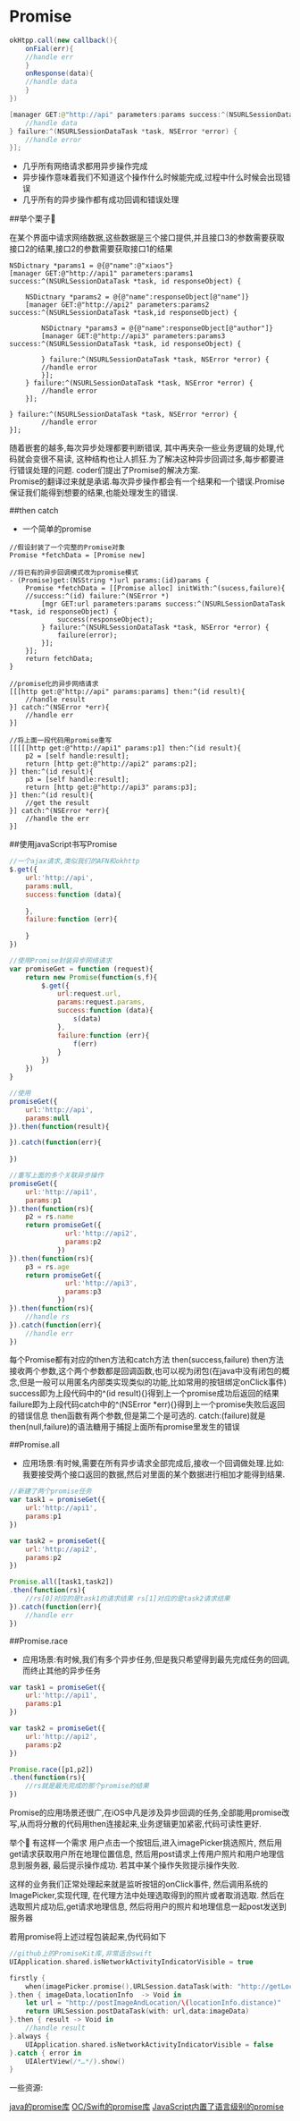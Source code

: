 # Promise

```java
okHtpp.call(new callback(){
    onFial(err){
    //handle err
    }
    onResponse(data){
    //handle data
    }
})
```

```Swift
[manager GET:@"http://api" parameters:params success:^(NSURLSessionDataTask *task, id responseObject) {
    //handle data
} failure:^(NSURLSessionDataTask *task, NSError *error) {
    //handle error
}];
```

* 几乎所有网络请求都用异步操作完成
* 异步操作意味着我们不知道这个操作什么时候能完成,过程中什么时候会出现错误
* 几乎所有的异步操作都有成功回调和错误处理

##举个栗子🌰

在某个界面中请求网络数据,这些数据是三个接口提供,并且接口3的参数需要获取接口2的结果,接口2的参数需要获取接口1的结果

```oc
NSDictnary *params1 = @{@"name":@"xiaos"}
[manager GET:@"http://api1" parameters:params1 success:^(NSURLSessionDataTask *task, id responseObject) {

    NSDictnary *params2 = @{@"name":responseObject[@"name"]}    
    [manager GET:@"http://api2" parameters:params2 success:^(NSURLSessionDataTask *task,id responseObject) {
    
        NSDictnary *params3 = @{@"name":responseObject[@"author"]}
        [manager GET:@"http://api3" parameters:params3 success:^(NSURLSessionDataTask *task, id responseObject) {

        } failure:^(NSURLSessionDataTask *task, NSError *error) {
        //handle error
        }];
    } failure:^(NSURLSessionDataTask *task, NSError *error) {
        //handle error
    }];

} failure:^(NSURLSessionDataTask *task, NSError *error) {
        //handle error
}];
```

随着嵌套的越多,每次异步处理都要判断错误,
其中再夹杂一些业务逻辑的处理,代码就会变很不易读,
这种结构也让人抓狂.为了解决这种异步回调过多,每步都要进行错误处理的问题.
coder们提出了Promise的解决方案.           
Promise的翻译过来就是承诺.每次异步操作都会有一个结果和一个错误.Promise保证我们能得到想要的结果,也能处理发生的错误.

##then catch
* 一个简单的promise

```oc
//假设封装了一个完整的Promise对象
Promise *fetchData = [Promise new]

//将已有的异步回调模式改为promise模式
- (Promise)get:(NSString *)url params:(id)params {
    Promise *fetchData = [[Promise alloc] initWith:^(sucess,failure){
    //success:^(id) failure:^(NSError *)
        [mgr GET:url parameters:params success:^(NSURLSessionDataTask *task, id responseObject) {
            success(responseObject);
        } failure:^(NSURLSessionDataTask *task, NSError *error) {
            failure(error);
        }];        
    }];
    return fetchData;    
}

//promise化的异步网络请求
[[[http get:@"http://api" params:params] then:^(id result){
    //handle result
}] catch:^(NSError *err){
    //handle err
}]

//将上面一段代码用promise重写
[[[[[http get:@"http://api1" params:p1] then:^(id result){
    p2 = [self handle:result];
    return [http get:@"http://api2" params:p2];    
}] then:^(id result){
    p3 = [self handle:result];
    return [http get:@"http://api3" params:p3];
}] then:^(id result){
    //get the result
}] catch:^(NSError *err){
    //handle the err
}]
```

##使用javaScript书写Promise

```js
//一个ajax请求,类似我们的AFN和okhttp
$.get({
    url:'http://api',
    params:null,
    success:function (data){
    
    },
    failure:function (err){
    
    }
})

//使用Promise封装异步网络请求
var promiseGet = function (request){
    return new Promise(function(s,f){
        $.get({
            url:request.url,
            params:request.params,
            success:function (data){
                s(data)
            },
            failure:function (err){
                f(err)
            }
        })
    })
}

//使用
promiseGet({
    url:'http://api',
    params:null
}).then(function(result){

}).catch(function(err){
    
})

//重写上面的多个关联异步操作
promiseGet({
    url:'http://api1',
    params:p1
}).then(function(rs){
    p2 = rs.name
    return promiseGet({
              url:'http://api2',
              params:p2
            })
}).then(function(rs){
    p3 = rs.age
    return promiseGet({
              url:'http://api3',
              params:p3
            })
}).then(function(rs){
    //handle rs
}).catch(function(err){
    //handle err
})
```

每个Promise都有对应的then方法和catch方法
then(success,failure)
then方法接收两个参数,这个两个参数都是回调函数,也可以视为闭包(在java中没有闭包的概念,但是一般可以用匿名内部类实现类似的功能,比如常用的按钮绑定onClick事件)
success即为上段代码中的\^(id result){}得到上一个promise成功后返回的结果
failure即为上段代码catch中的\^(NSError *err){}得到上一个promise失败后返回的错误信息
then函数有两个参数,但是第二个是可选的.
catch:(failure)就是then(null,failure)的语法糖用于捕捉上面所有promise里发生的错误

##Promise.all
* 应用场景:有时候,需要在所有异步请求全部完成后,接收一个回调做处理.比如:我要接受两个接口返回的数据,然后对里面的某个数据进行相加才能得到结果.

```js
//新建了两个promise任务
var task1 = promiseGet({
    url:'http://api1',
    params:p1
})

var task2 = promiseGet({
    url:'http://api2',
    params:p2
})

Promise.all([task1,task2])
.then(function(rs){
    //rs[0]对应的是task1的请求结果 rs[1]对应的是task2请求结果
}).catch(function(err){
    //handle err
})
```

##Promise.race
* 应用场景:有时候,我们有多个异步任务,但是我只希望得到最先完成任务的回调,而终止其他的异步任务

```js
var task1 = promiseGet({
    url:'http://api1',
    params:p1
})

var task2 = promiseGet({
    url:'http://api2',
    params:p2
})

Promise.race([p1,p2])
.then(function(rs){
    //rs就是最先完成的那个promise的结果
})
```

Promise的应用场景还很广,在iOS中凡是涉及异步回调的任务,全部能用promise改写,从而将分散的代码用then连接起来,业务逻辑更加紧密,代码可读性更好.

举个🌰
有这样一个需求
用户点击一个按钮后,进入imagePicker挑选照片,
然后用get请求获取用户所在地理位置信息,
然后用post请求上传用户照片和用户地理信息到服务器,
最后提示操作成功.
若其中某个操作失败提示操作失败.

这样的业务我们正常处理起来就是监听按钮的onClick事件,
然后调用系统的ImagePicker,实现代理,
在代理方法中处理选取得到的照片或者取消选取.
然后在选取照片成功后,get请求地理信息,
然后将用户的照片和地理信息一起post发送到服务器

若用promise将上述过程包装起来,伪代码如下

```swift
//github上的PromiseKit库,非常适合swift
UIApplication.shared.isNetworkActivityIndicatorVisible = true

firstly {
    when(imagePicker.promise(),URLSession.dataTask(with: "http://getLoctionInfo"))
}.then { imageData,locationInfo  -> Void in
    let url = "http://postImageAndLocation/\(locationInfo.distance)"
    return URLSession.postDataTask(with: url,data:imageData)
}.then { result -> Void in
    //handle result
}.always {
    UIApplication.shared.isNetworkActivityIndicatorVisible = false
}.catch { error in
    UIAlertView(/*…*/).show()
}
```


一些资源:

[java的promise库](http://jdeferred.org/)
[OC/Swift的promise库](https://github.com/mxcl/PromiseKit)
[JavaScript内置了语言级别的promise](http://liubin.org/promises-book/#chapter1-what-is-promise)

